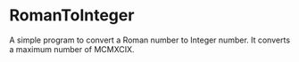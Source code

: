 # RomanToInteger
A simple program to convert a Roman number to Integer number. It converts a maximum number of MCMXCIX.
